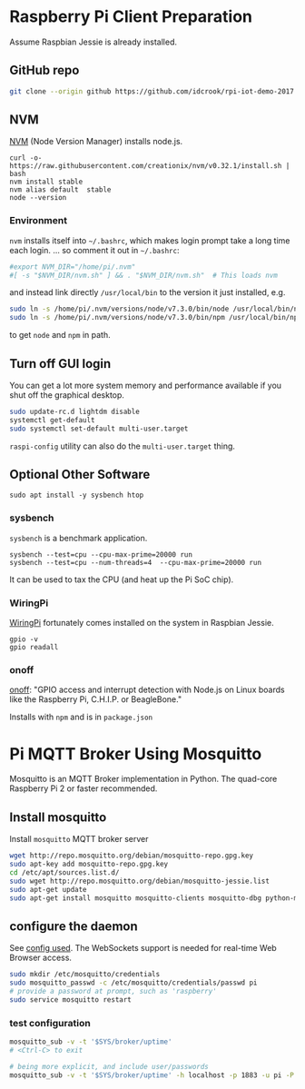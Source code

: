 
# Raspberry Pi Client Preparation

Assume Raspbian Jessie is already installed.

## GitHub repo

``` bash
git clone --origin github https://github.com/idcrook/rpi-iot-demo-2017.git iot-demo
```

## NVM

[NVM](https://github.com/creationix/nvm) (Node Version Manager) installs node.js.

	curl -o- https://raw.githubusercontent.com/creationix/nvm/v0.32.1/install.sh | bash
	nvm install stable
	nvm alias default  stable
	node --version

### Environment

`nvm` installs itself into `~/.bashrc`, which makes login prompt take a long time each login.
... so comment it out in `~/.bashrc`:

``` bash
#export NVM_DIR="/home/pi/.nvm"
#[ -s "$NVM_DIR/nvm.sh" ] && . "$NVM_DIR/nvm.sh"  # This loads nvm
```

and instead link directly `/usr/local/bin` to the version it just installed, e.g.

``` bash
sudo ln -s /home/pi/.nvm/versions/node/v7.3.0/bin/node /usr/local/bin/node
sudo ln -s /home/pi/.nvm/versions/node/v7.3.0/bin/npm /usr/local/bin/npm
```

to get `node` and `npm` in path.

## Turn off GUI login

You can get a lot more system memory and performance available  if you shut off the graphical desktop.

``` bash
sudo update-rc.d lightdm disable
systemctl get-default
sudo systemctl set-default multi-user.target
```

`raspi-config` utility can also do the `multi-user.target` thing.

## Optional Other Software

	sudo apt install -y sysbench htop

### sysbench

`sysbench` is a benchmark application.

	sysbench --test=cpu --cpu-max-prime=20000 run
	sysbench --test=cpu --num-threads=4  --cpu-max-prime=20000 run

It can be used to tax the CPU (and heat up the Pi SoC chip).


### WiringPi

[WiringPi](http://wiringpi.com) fortunately comes installed on the system in Raspbian Jessie.

	gpio -v
	gpio readall

### onoff

[onoff](https://github.com/fivdi/onoff): "GPIO access and interrupt detection with Node.js on Linux boards like the Raspberry Pi, C.H.I.P. or BeagleBone."

Installs with `npm` and is in `package.json`


# Pi MQTT Broker Using Mosquitto

Mosquitto is an MQTT Broker implementation in Python. The quad-core Raspberry Pi 2 or faster recommended.

## Install mosquitto

Install `mosquitto` MQTT broker server

``` bash
wget http://repo.mosquitto.org/debian/mosquitto-repo.gpg.key
sudo apt-key add mosquitto-repo.gpg.key
cd /etc/apt/sources.list.d/
sudo wget http://repo.mosquitto.org/debian/mosquitto-jessie.list
sudo apt-get update
sudo apt-get install mosquitto mosquitto-clients mosquitto-dbg python-mosquitto python3-mosquitto
```

## configure the daemon

See [config used](../conf/raspi-demo.conf). The WebSockets support is needed for real-time Web Browser access.

``` bash
sudo mkdir /etc/mosquitto/credentials
sudo mosquitto_passwd -c /etc/mosquitto/credentials/passwd pi
# provide a password at prompt, such as 'raspberry'
sudo service mosquitto restart
```

### test configuration

```bash
mosquitto_sub -v -t '$SYS/broker/uptime'
# <Ctrl-C> to exit

# being more explicit, and include user/passwords
mosquitto_sub -v -t '$SYS/broker/uptime' -h localhost -p 1883 -u pi -P raspberry
```
